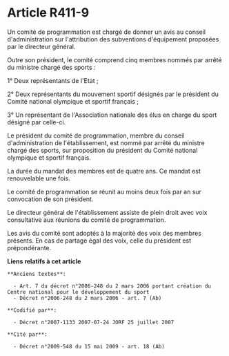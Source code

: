 # Article R411-9

Un comité de programmation est chargé de donner un avis au conseil d'administration sur l'attribution des subventions
d'équipement proposées par le directeur général.

Outre son président, le comité comprend cinq membres nommés par arrêté du ministre chargé des sports :

1° Deux représentants de l'Etat ;

2° Deux représentants du mouvement sportif désignés par le président du Comité national olympique et sportif français ;

3° Un représentant de l'Association nationale des élus en charge du sport désigné par celle-ci.

Le président du comité de programmation, membre du conseil d'administration de l'établissement, est nommé par arrêté du
ministre chargé des sports, sur proposition du président du Comité national olympique et sportif français.

La durée du mandat des membres est de quatre ans. Ce mandat est renouvelable une fois.

Le comité de programmation se réunit au moins deux fois par an sur convocation de son président.

Le directeur général de l'établissement assiste de plein droit avec voix consultative aux réunions du comité de
programmation.

Les avis du comité sont adoptés à la majorité des voix des membres présents. En cas de partage égal des voix, celle du
président est prépondérante.

**Liens relatifs à cet article**

	**Anciens textes**:

	  - Art. 7 du décret n°2006-248 du 2 mars 2006 portant création du Centre national pour le développement du sport
	  - Décret n°2006-248 du 2 mars 2006 - art. 7 (Ab)

	**Codifié par**:

	  - Décret n°2007-1133 2007-07-24 JORF 25 juillet 2007

	**Cité par**:

	  - Décret n°2009-548 du 15 mai 2009 - art. 18 (Ab)
